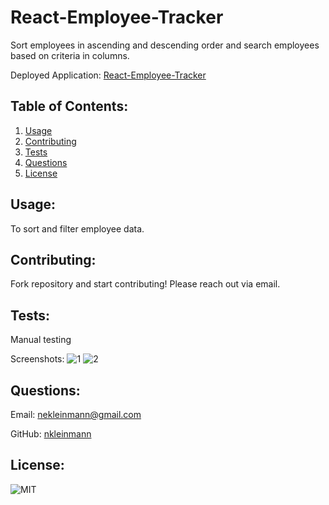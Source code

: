 # React-Employee-Tracker

Sort employees in ascending and descending order and search employees based on criteria in columns.

Deployed Application: [React-Employee-Tracker](https://nkleinmann.github.io/React-Employee-Tracker/)
            
## Table of Contents:
1. [Usage](#usage)
1. [Contributing](#contributing)
1. [Tests](#tests)
1. [Questions](#questions)
1. [License](#license)
            
## Usage:
To sort and filter employee data.
            
## Contributing:
Fork repository and start contributing! Please reach out via email.
            
## Tests:
Manual testing

Screenshots:
![1](https://user-images.githubusercontent.com/65608809/97816988-8e53d500-1c67-11eb-8354-4634953b4167.jpg)
![2](https://user-images.githubusercontent.com/65608809/97816990-8eec6b80-1c67-11eb-8cbb-97032a86a5c7.jpg)
    
## Questions:
Email: nekleinmann@gmail.com

GitHub: 
[nkleinmann](https://github.com/nkleinmann)

## License:
  ![MIT](https://img.shields.io/badge/license-MIT-blue)
  